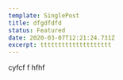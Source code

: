 ```yaml
---
template: SinglePost
title: dfgdfdfd
status: Featured
date: 2020-03-07T12:21:24.731Z
excerpt: tttttttttttttttttttt
---
```

cyfcf  f hfhf
